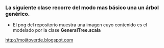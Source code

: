 ### La siguiente clase recorre del modo mas básico una un árbol genérico.

* El png del repositorio muestra una imagen cuyo contenido es el modelado por la clase **GeneralTree.scala**

http://mojitoverde.blogspot.com

